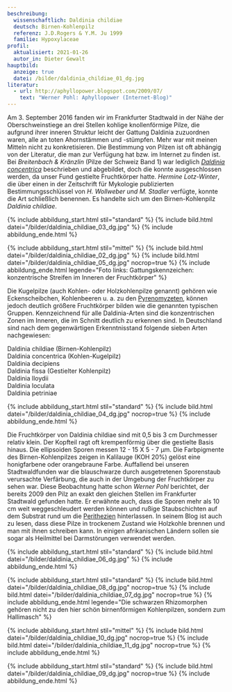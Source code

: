 ```yaml
---
beschreibung:
  wissenschaftlich: Daldinia childiae
  deutsch: Birnen-Kohlenpilz
  referenz: J.D.Rogers & Y.M. Ju 1999
  familie: Hypoxylaceae
profil:
  aktualisiert: 2021-01-26
  autor_in: Dieter Gewalt
hauptbild:
  anzeige: true
  datei: /bilder/daldinia_childiae_01_dg.jpg
literatur:
  - url: http://aphyllopower.blogspot.com/2009/07/
    text: "Werner Pohl: Aphyllopower (Internet-Blog)"
---
```

Am 3. September 2016 fanden wir im Frankfurter Stadtwald in der Nähe der Oberschweinstiege an drei Stellen kohlige knollenförmige Pilze, die aufgrund ihrer inneren Struktur leicht der Gattung Daldinia zuzuordnen waren, alle an toten Ahornstämmen und -stümpfen. Mehr war mit meinen Mitteln nicht zu konkretisieren. Die Bestimmung von Pilzen ist oft abhängig von der Literatur, die man zur Verfügung hat bzw. im Internet zu finden ist. Bei *Breitenbach & Kränzlin* (Pilze der Schweiz Band 1) war lediglich *[Daldinia concentrica](/pilze/daldinia-concentrica-kohlen-kugelpilz)* beschrieben und abgebildet, doch die konnte ausgeschlossen werden, da unser Fund gestielte Fruchtkörper hatte. *Hermine Lotz-Winter*, die über einen in der Zeitschrift für Mykologie publizierten Bestimmungsschlüssel von *H. Wollweber und M. Stadler* verfügte, konnte die Art schließlich benennen. Es handelte sich um den Birnen-Kohlenpilz *Daldinia childiae*. 

{% include abbildung_start.html stil="standard" %}
{% include bild.html datei="/bilder/daldinia_childiae_03_dg.jpg" %}
{% include abbildung_ende.html %}

{% include abbildung_start.html stil="mittel" %}
{% include bild.html datei="/bilder/daldinia_childiae_02_dg.jpg" %}
{% include bild.html datei="/bilder/daldinia_childiae_05_dg.jpg" nocrop=true %}
{% include abbildung_ende.html legende="Foto links: Gattungskennzeichen: konzentrische Streifen im Inneren der Fruchtkörper" %}

Die Kugelpilze (auch Kohlen- oder Holzkohlenpilze genannt) gehören wie Eckenscheibchen, Kohlenbeeren u. a. zu den [Pyrenomyzeten](Pyrenomyzeten "Glossar"), können jedoch deutlich größere Fruchtkörper bilden wie die genannten typischen Gruppen. Kennzeichnend für alle Daldinia-Arten sind die konzentrischen Zonen im Inneren, die im Schnitt deutlich zu erkennen sind. In Deutschland sind nach dem gegenwärtigen Erkenntnisstand folgende sieben Arten nachgewiesen: 

Daldinia childiae   (Birnen-Kohlenpilz)\
Daldinia concentrica  (Kohlen-Kugelpilz)\
Daldinia decipiens\
Daldinia fissa    (Gestielter Kohlenpilz)\
Daldinia lloydii\
Daldinia loculata\
Daldinia petriniae

{% include abbildung_start.html stil="standard" %}
{% include bild.html datei="/bilder/daldinia_childiae_04_dg.jpg" nocrop=true %}
{% include abbildung_ende.html %}

Die Fruchtkörper von Daldinia childiae sind mit 0,5 bis 3 cm Durchmesser relativ klein. Der Kopfteil ragt oft krempenförmig über die gestielte Basis hinaus. Die ellipsoiden Sporen messen 12 - 15 X 5 - 7 µm. Die Farbpigmente des Birnen-Kohlenpilzes zeigen in Kalilauge (KOH 20%) gelöst eine honigfarbene oder orangebraune Farbe. Auffallend bei unseren Stadtwaldfunden war die blauschwarze durch ausgetretenen Sporenstaub verursachte Verfärbung, die auch in der Umgebung der Fruchtkörper zu sehen war. Diese Beobachtung hatte schon *Werner Pohl* berichtet, der bereits 2009 den Pilz an exakt den gleichen Stellen im Frankfurter Stadtwald gefunden hatte. Er erwähnte auch, dass die Sporen mehr als 10 cm weit weggeschleudert werden können und rußige Staubschichten auf dem Substrat rund um die [Perithezien](Perithezien "Glossar") hinterlassen. In seinem Blog ist auch zu lesen, dass diese Pilze in trockenem Zustand wie Holzkohle brennen und man mit ihnen schreiben kann. In einigen afrikanischen Ländern sollen sie sogar als Heilmittel bei Darmstörungen verwendet werden.

{% include abbildung_start.html stil="standard" %}
{% include bild.html datei="/bilder/daldinia_childiae_06_dg.jpg" %}
{% include abbildung_ende.html %}

{% include abbildung_start.html stil="standard" %}
{% include bild.html datei="/bilder/daldinia_childiae_08_dg.jpg" nocrop=true %}
{% include bild.html datei="/bilder/daldinia_childiae_07_dg.jpg" nocrop=true %}
{% include abbildung_ende.html legende="Die schwarzen Rhizomorphen gehören nicht zu den hier schön birnenförmigen Kohlenpilzen, sondern zum Hallimasch" %}

{% include abbildung_start.html stil="mittel" %}
{% include bild.html datei="/bilder/daldinia_childiae_10_dg.jpg" nocrop=true %}
{% include bild.html datei="/bilder/daldinia_childiae_11_dg.jpg" nocrop=true %}
{% include abbildung_ende.html %}

{% include abbildung_start.html stil="standard" %}
{% include bild.html datei="/bilder/daldinia_childiae_09_dg.jpg" nocrop=true %}
{% include abbildung_ende.html %}